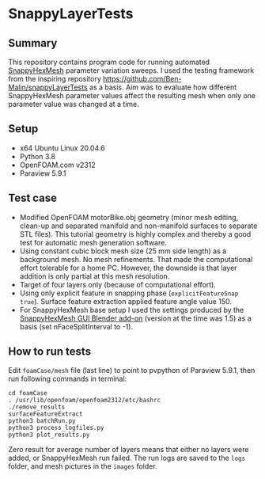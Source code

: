 # SnappyLayerTests

## Summary

This repository contains program code for running automated
[SnappyHexMesh](https://www.openfoam.com/documentation/guides/latest/doc/guide-meshing-snappyhexmesh.html)
parameter variation sweeps.
I used the testing framework from the inspiring repository
https://github.com/Ben-Malin/snappyLayerTests as a basis.
Aim was to evaluate how different SnappyHexMesh parameter values
affect the resulting mesh when only one parameter value was changed at
a time.

## Setup

* x64 Ubuntu Linux 20.04.6
* Python 3.8
* OpenFOAM.com v2312
* Paraview 5.9.1

## Test case

* Modified OpenFOAM motorBike.obj geometry (minor mesh editing,
  clean-up and separated manifold and non-manifold surfaces to
  separate STL files). This tutorial geometry is highly complex and
  thereby a good test for automatic mesh generation software.
* Using constant cubic block mesh size (25 mm side length) as a
  background mesh. No mesh refinements. That made the
  computational effort tolerable for a home PC. However, the downside
  is that layer addition is only partial at this mesh resolution.
* Target of four layers only (because of computational effort).
* Using only explicit feature in snapping phase (`explicitFeatureSnap true`).
  Surface feature extraction applied feature angle value 150.
* For SnappyHexMesh base setup I used the settings produced by the
  [SnappyHexMesh GUI Blender add-on](https://github.com/tkeskita/snappyhexmesh_gui)
  (version at the time was 1.5) as a basis (set nFaceSplitInterval to -1).

## How to run tests

Edit `foamCase/mesh` file (last line) to point to pvpython of Paraview 5.9.1,
then run following commands in terminal:

```
cd foamCase
. /usr/lib/openfoam/openfoam2312/etc/bashrc
./remove_results
surfaceFeatureExtract
python3 batchRun.py
python3 process_logfiles.py
python3 plot_results.py
```

Zero result for average number of layers means that either no layers
were added, or SnappyHexMesh run failed. The run logs are saved to
the `logs` folder, and mesh pictures in the `images` folder.
